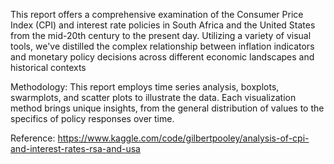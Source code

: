 This report offers a comprehensive examination of the Consumer Price Index (CPI) and interest rate policies in South Africa and the United States from the mid-20th century to the present day. Utilizing a variety of visual tools, we've distilled the complex relationship between inflation indicators and monetary policy decisions across different economic landscapes and historical contexts

Methodology:
This report employs time series analysis, boxplots, swarmplots, and scatter plots to illustrate the data. Each visualization method brings unique insights, from the general distribution of values to the specifics of policy responses over time.

Reference: https://www.kaggle.com/code/gilbertpooley/analysis-of-cpi-and-interest-rates-rsa-and-usa
